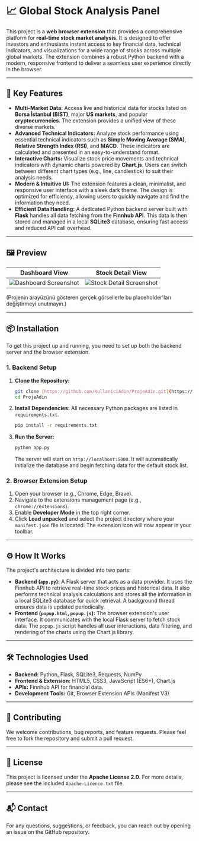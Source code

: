 # 📈 Global Stock Analysis Panel

This project is a **web browser extension** that provides a comprehensive platform for **real-time stock market analysis**. It is designed to offer investors and enthusiasts instant access to key financial data, technical indicators, and visualizations for a wide range of stocks across multiple global markets. The extension combines a robust Python backend with a modern, responsive frontend to deliver a seamless user experience directly in the browser.

---

## 🚀 Key Features

* **Multi-Market Data:** Access live and historical data for stocks listed on **Borsa İstanbul (BIST)**, major **US markets**, and popular **cryptocurrencies**. The extension provides a unified view of these diverse markets.
* **Advanced Technical Indicators:** Analyze stock performance using essential technical indicators such as **Simple Moving Average (SMA)**, **Relative Strength Index (RSI)**, and **MACD**. These indicators are calculated and presented in an easy-to-understand format.
* **Interactive Charts:** Visualize stock price movements and technical indicators with dynamic charts powered by **Chart.js**. Users can switch between different chart types (e.g., line, candlestick) to suit their analysis needs.
* **Modern & Intuitive UI:** The extension features a clean, minimalist, and responsive user interface with a sleek dark theme. The design is optimized for efficiency, allowing users to quickly navigate and find the information they need.
* **Efficient Data Handling:** A dedicated Python backend server built with **Flask** handles all data fetching from the **Finnhub API**. This data is then stored and managed in a local **SQLite3** database, ensuring fast access and reduced API call overhead.

---

## 🖼 Preview

| Dashboard View | Stock Detail View |
| :---: | :---: |
| ![Dashboard Screenshot](https://via.placeholder.com/400x300.png?text=Dashboard+Screenshot) | ![Stock Detail Screenshot](https://via.placeholder.com/400x300.png?text=Stock+Detail+Screenshot) |

(Projenin arayüzünü gösteren gerçek görsellerle bu placeholder'ları değiştirmeyi unutmayın.)

---

## 📦 Installation

To get this project up and running, you need to set up both the backend server and the browser extension.

### 1. Backend Setup

1.  **Clone the Repository:**
    ```bash
    git clone [https://github.com/KullaniciAdin/ProjeAdin.git](https://github.com/KullaniciAdin/ProjeAdin.git)
    cd ProjeAdin
    ```
2.  **Install Dependencies:** All necessary Python packages are listed in `requirements.txt`.
    ```bash
    pip install -r requirements.txt
    ```
3.  **Run the Server:**
    ```bash
    python app.py
    ```
    The server will start on `http://localhost:5000`. It will automatically initialize the database and begin fetching data for the default stock list.

### 2. Browser Extension Setup

1.  Open your browser (e.g., Chrome, Edge, Brave).
2.  Navigate to the extensions management page (e.g., `chrome://extensions`).
3.  Enable **Developer Mode** in the top right corner.
4.  Click **Load unpacked** and select the project directory where your `manifest.json` file is located. The extension icon will now appear in your toolbar.

---

## ⚙️ How It Works

The project's architecture is divided into two parts:

* **Backend (`app.py`):** A Flask server that acts as a data provider. It uses the Finnhub API to retrieve real-time stock prices and historical data. It also performs technical analysis calculations and stores all the information in a local SQLite3 database for quick retrieval. A background thread ensures data is updated periodically.
* **Frontend (`popup.html`, `popup.js`):** The browser extension's user interface. It communicates with the local Flask server to fetch stock data. The `popup.js` script handles all user interactions, data filtering, and rendering of the charts using the Chart.js library.

---

## 🛠 Technologies Used

* **Backend:** Python, Flask, SQLite3, Requests, NumPy
* **Frontend & Extension:** HTML5, CSS3, JavaScript (ES6+), Chart.js
* **APIs:** Finnhub API for financial data.
* **Development Tools:** Git, Browser Extension APIs (Manifest V3)

---

## 🤝 Contributing

We welcome contributions, bug reports, and feature requests. Please feel free to fork the repository and submit a pull request.

---

## 📄 License

This project is licensed under the **Apache License 2.0**. For more details, please see the included `Apache-Licence.txt` file.

---

## 📬 Contact

For any questions, suggestions, or feedback, you can reach out by opening an issue on the GitHub repository.
